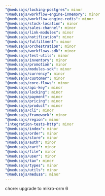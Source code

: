 ```yaml
---
"@medusajs/locking-postgres": minor
"@medusajs/workflow-engine-inmemory": minor
"@medusajs/workflow-engine-redis": minor
"@medusajs/stock-location": minor
"@medusajs/sales-channel": minor
"@medusajs/link-modules": minor
"@medusajs/notification": minor
"@medusajs/fulfillment": minor
"@medusajs/orchestration": minor
"@medusajs/workflows-sdk": minor
"@medusajs/test-utils": minor
"@medusajs/inventory": minor
"@medusajs/promotion": minor
"@medusajs/modules-sdk": minor
"@medusajs/currency": minor
"@medusajs/customer": minor
"@medusajs/core-flows": minor
"@medusajs/api-key": minor
"@medusajs/locking": minor
"@medusajs/payment": minor
"@medusajs/pricing": minor
"@medusajs/product": minor
"@medusajs/cli": minor
"@medusajs/framework": minor
"@medusajs/region": minor
"integration-tests-http": minor
"@medusajs/index": minor
"@medusajs/order": minor
"@medusajs/store": minor
"@medusajs/auth": minor
"@medusajs/cart": minor
"@medusajs/file": minor
"@medusajs/user": minor
"@medusajs/tax": minor
"@medusajs/types": minor
"@medusajs/utils": minor
"@medusajs/medusa": minor
---
```


chore: upgrade to mikro-orm 6
